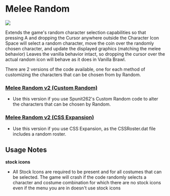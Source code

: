 # Melee Random #

![](https://media.giphy.com/media/17lr7iuDvOdAwxHV81/giphy.gif)

Extends the game's random character selection capabilities so that pressing A and dropping the Cursor anywhere outside the Character Icon Space will select a random character, move the coin over the randomly chosen character, and update the displayed graphics (matching the melee behavior) Leaves the vanilla behavior intact, so dropping the cursor over the actual random icon will behave as it does in Vanilla Brawl.

There are 2 versions of the code available, one for each method of customizing the characters that can be chosen from by Random.

### [Melee Random v2 (Custom Random)](https://github.com/Sammi-Husky/Brawl-Codes/blob/master/Melee%20Random/Melee%20Random%20(Custom%20Random).txt) ###
   - Use this version if you use Spunit262's Custom Random code to alter the characters that can be chosen by Random.
   
### [Melee Random v2 (CSS Expansion)](https://github.com/Sammi-Husky/Brawl-Codes/blob/master/Melee%20Random/Melee%20Random%20(CSS%20Expansion).txt) ###
   - Use this version if you use CSS Expansion, as the CSSRoster.dat file includes a random roster.

## Usage Notes ##

**stock icons**
 - All Stock Icons are required to be present and for all costumes that can be selected. The game will crash if the code randomly selects a character and costume combination for which there are no stock icons even if the menu you are in doesn't use stock icons
